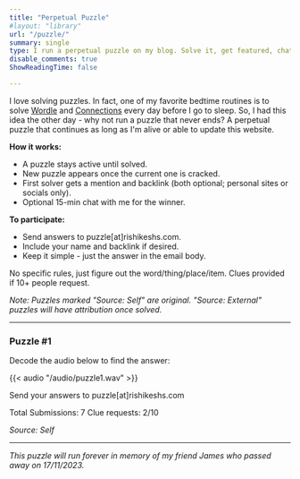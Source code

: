 ```yaml
---
title: "Perpetual Puzzle"
#layout: "library"
url: "/puzzle/"
summary: single
type: I run a perpetual puzzle on my blog. Solve it, get featured, chat with me. New puzzles when solved.
disable_comments: true
ShowReadingTime: false

---
```


I love solving puzzles. In fact, one of my favorite bedtime routines is to solve [Wordle](https://www.nytimes.com/games/wordle/index.html) and [Connections](https://www.nytimes.com/games/connections) every day before I go to sleep. So, I had this idea the other day - why not run a puzzle that never ends? A perpetual puzzle that continues as long as I'm alive or able to update this website.

**How it works:**
- A puzzle stays active until solved.
- New puzzle appears once the current one is cracked.
- First solver gets a mention and backlink (both optional; personal sites or socials only).
- Optional 15-min chat with me for the winner.

**To participate:**
- Send answers to puzzle[at]rishikeshs.com.
- Include your name and backlink if desired.
- Keep it simple - just the answer in the email body.

No specific rules, just figure out the word/thing/place/item. Clues provided if 10+ people request.

*Note: Puzzles marked "Source: Self" are original. "Source: External" puzzles will have attribution once solved.*

---

### Puzzle #1

Decode the audio below to find the answer:

{{< audio "/audio/puzzle1.wav" >}}  


 

Send your answers to puzzle[at]rishikeshs.com

Total Submissions: 7
Clue requests: 2/10

*Source: Self*

---




*This puzzle will run forever in memory of my friend James who passed away on 17/11/2023.*
